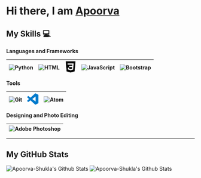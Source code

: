 
<h1>Hi there, I am <a href="https://github.com/Apoorva-Shukla" target="_blank">Apoorva</a></h1> 

 ## My Skills :computer:

 **Languages and Frameworks**
 
<img alt="Python" width="30px" src="https://raw.githubusercontent.com/simple-icons/simple-icons/develop/icons/python.svg"/>|<img alt="HTML" width="30px" src="https://raw.githubusercontent.com/simple-icons/simple-icons/develop/icons/html5.svg"/>|<img alt="CSS" width="30px" src="https://raw.githubusercontent.com/simple-icons/simple-icons/develop/icons/css3.svg"/>|<img alt="JavaScript" width="30px" src="https://raw.githubusercontent.com/simple-icons/simple-icons/develop/icons/javascript.svg"/>|<img alt="Bootstrap" width="30px" src="https://raw.githubusercontent.com/simple-icons/simple-icons/develop/icons/bootstrap.svg"/>
|--|--|--|--|--|
 
 **Tools**
 
 <img alt="Git" width="30px" src="https://raw.githubusercontent.com/simple-icons/simple-icons/develop/icons/git.svg"/>|<img alt="VSCode" width="30px" src="https://raw.githubusercontent.com/simple-icons/simple-icons/develop/icons/visualstudiocode.svg"/>|<img alt="Atom" width="30px" src="https://raw.githubusercontent.com/simple-icons/simple-icons/develop/icons/atom.svg"/>
 |--|--|--|
 
 **Designing and Photo Editing**
 
<img alt="Adobe Photoshop" width="30px" src="https://raw.githubusercontent.com/simple-icons/simple-icons/develop/icons/adobephotoshop.svg"/>|
 |--|
---

## **My GitHub Stats**

<img alt="Apoorva-Shukla's Github Stats" src="https://github-readme-stats.vercel.app/api?username=Apoorva-Shukla&show_icons=true&hide_border=true&theme=radical" />


<img alt="Apoorva-Shukla's Github Stats" src="https://github-readme-stats.vercel.app/api/top-langs/?username=Apoorva-Shukla&show_icons=true&hide_border=true&theme=radical" />
